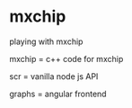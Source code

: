 # mxchip
playing with mxchip

mxchip = c++ code for mxchip

scr = vanilla node js API

graphs = angular frontend
